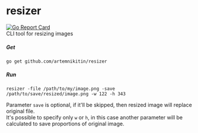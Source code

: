 # resizer
[![Go Report Card](https://goreportcard.com/badge/artemnikitin/resizer)](https://goreportcard.com/report/artemnikitin/resizer)   
CLI tool for resizing images

##### Get
``` 
go get github.com/artemnikitin/resizer   
``` 

##### Run
```
resizer -file /path/to/my/image.png -save /path/to/save/resized/image.png -w 122 -h 343
```
Parameter `save` is optional, if it'll be skipped, then resized image will replace original file.    
It's possible to specify only `w` or `h`, in this case another parameter will be calculated to save proportions of original image.
